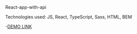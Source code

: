 React-app-with-api

 Technologies used: JS, React, TypeScript, Sass, HTML, BEM

-[DEMO LINK](https://dashasm.github.io/react-app-with-api/)
